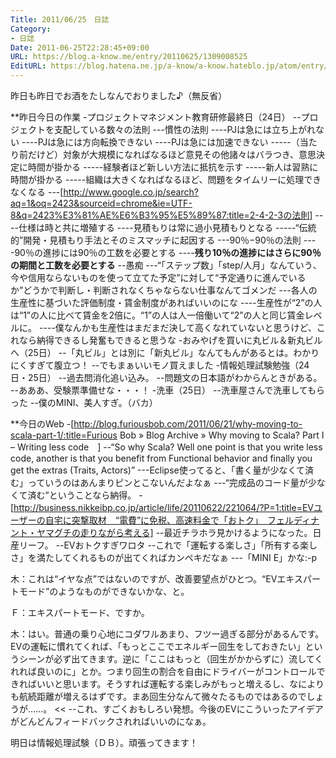 ```yaml
---
Title: 2011/06/25　日誌
Category:
- 日誌
Date: 2011-06-25T22:28:45+09:00
URL: https://blog.a-know.me/entry/20110625/1309008525
EditURL: https://blog.hatena.ne.jp/a-know/a-know.hateblo.jp/atom/entry/12921228815727979586
---
```



昨日も昨日でお酒をたしなんでおりました♪（無反省）


**昨日今日の作業
-プロジェクトマネジメント教育研修最終日（24日）
--プロジェクトを支配している数々の法則
---慣性の法則
----PJは急には立ち上がれない
----PJは急には方向転換できない
----PJは急には加速できない
-----（当たり前だけど）対象が大規模になればなるほど意見その他諸々はバラつき、意思決定に時間が掛かる
-----経験者ほど新しい方法に抵抗を示す
-----新人は習熟に時間が掛かる
-----組織は大きくなればなるほど、問題をタイムリーに処理できなくなる
---[http://www.google.co.jp/search?aq=1&oq=2423&sourceid=chrome&ie=UTF-8&q=2423%E3%81%AE%E6%B3%95%E5%89%87:title=2-4-2-3の法則]
----仕様は時と共に増殖する
----見積もりは常に過小見積もりとなる
-----“伝統的”開発・見積もり手法とそのミスマッチに起因する
---90％−90％の法則
----90％の進捗には90％の工数を必要とする
----<span class="deco" style="font-weight:bold;">残り10％の進捗にはさらに90％の期間と工数を必要とする</span>
--愚痴
---“「ステップ数」「step/人月」なんていう、今や信用ならないものを使って立てた予定”に対して“予定通りに進んでいるか”どうかで判断し・判断されなくちゃならない仕事なんてゴメンだ
---各人の生産性に基づいた評価制度・賃金制度があればいいのにな
----生産性が“2”の人は“1”の人に比べて賃金を2倍に。“1”の人は人一倍働いて“2”の人と同じ賃金レベルに。
----僕なんかも生産性はまだまだ決して高くなれていないと思うけど、これなら納得できるし発奮もできると思うな
-おみやげを買いに丸ビル＆新丸ビルへ（25日）
--「丸ビル」とは別に「新丸ビル」なんてもんがあるとは。わかりにくすぎて腹立つ！
--でもまぁいいモノ買えました
-情報処理試験勉強（24日・25日）
--過去問消化追い込み。
--問題文の日本語がわからんときがある。
--あああ、受験票準備せな・・・！
-洗車（25日）
--洗車屋さんで洗車してもらった
--僕のMINI、美人すぎ。（バカ）


**今日のWeb
-[http://blog.furiousbob.com/2011/06/21/why-moving-to-scala-part-1/:title=Furious Bob  &raquo; Blog Archive   &raquo; Why moving to Scala? Part I &#8211; Writing less code　]
--“So why Scala? Well one point is that you write less code, another is that you benefit from Functional behavior and finally you get the extras (Traits, Actors)”
---Eclipse使ってると、「書く量が少なくて済む」っていうのはあんまりピンとこないんだよなぁ
---“完成品のコード量が少なくて済む”ということなら納得。
-[http://business.nikkeibp.co.jp/article/life/20110622/221064/?P=1:title=EVユーザーの自宅に突撃取材　“電費”に免税、高速料金で「おトク」　フェルディナント・ヤマグチの走りながら考える]
--最近チラホラ見かけるようになった。日産リーフ。
--EVおトクすぎワロタ
--これで「運転する楽しさ」「所有する楽しさ」を満たしてくれるものが出てくればカンペキだなぁ
---「MINI E」かな:-p
>>
木：これは“イヤな点”ではないのですが、改善要望点がひとつ。“EVエキスパートモード”のようなものができないかな、と。

Ｆ：エキスパートモード、ですか。

木：はい。普通の乗り心地にコダワルあまり、フツー過ぎる部分があるんです。EVの運転に慣れてくれば、「もっとここでエネルギー回生をしておきたい」というシーンが必ず出てきます。逆に「ここはもっと（回生がかからずに）流してくれれば良いのに」とか。つまり回生の割合を自由にドライバーがコントロールできればいいと思います。そうすれば運転する楽しみがもっと増えるし、なによりも航続距離が増えるはずです。まあ回生分なんて微々たるものではあるのでしょうが……。
<<
--これ、すごくおもしろい発想。今後のEVにこういったアイデアがどんどんフィードバックされればいいのになぁ。



明日は情報処理試験（ＤＢ）。頑張ってきます！


<script src="https://moshi-moshi.moshimo.works/moshimoshi/a_know_blog/20110625-1309008525?title=2011/06/25%E3%80%80%E6%97%A5%E8%AA%8C"></script>

